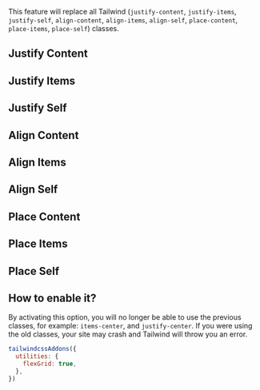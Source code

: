 <script>
	import UtilsTable from '$lib/UtilsTable.svelte'
	const justifyContent = {
		'.jc-start':		{ 'justify-content': 'flex-start' },
		'.jc-end':			{ 'justify-content': 'flex-end' },
		'.jc-center':		{ 'justify-content': 'center' },
		'.jc-between':	{ 'justify-content': 'space-between' },
		'.jc-around':		{ 'justify-content': 'space-around' },
		'.jc-evenly':		{ 'justify-content': 'space-evenly' },
	}
	const justifyItems = {
		'.ji-start':		{ 'justify-items': 'start' },
		'.ji-end':			{ 'justify-items': 'end' },
		'.ji-center':		{ 'justify-items': 'center' },
		'.ji-stretch':	{ 'justify-items': 'stretch' },
	}
	const justifySelf = {
		'.js-auto':			{ 'justify-self': 'auto' },
		'.js-start':		{ 'justify-self': 'start' },
		'.js-end':			{ 'justify-self': 'end' },
		'.js-center':		{ 'justify-self': 'center' },
		'.js-stretch':	{ 'justify-self': 'stretch' },
	}
	const alignContent = {
		'.ac-center':		{ 'align-content': 'center' },
		'.ac-start':		{ 'align-content': 'flex-start' },
		'.ac-end':			{ 'align-content': 'flex-end' },
		'.ac-between':	{ 'align-content': 'space-between' },
		'.ac-around':		{ 'align-content': 'space-around' },
		'.ac-evenly':		{ 'align-content': 'space-evenly' },
	}
	const alignItems = {
		'.ai-start':		{ 'align-items': 'flex-start' },
		'.ai-end':			{ 'align-items': 'flex-end' },
		'.ai-center':		{ 'align-items': 'center' },
		'.ai-baseline':	{ 'align-items': 'baseline' },
		'.ai-stretch':	{ 'align-items': 'stretch' },
	}
	const alignSelf = {
		'.as-auto':			{ 'align-self': 'auto' },
		'.as-start':		{ 'align-self': 'flex-start' },
		'.as-end':			{ 'align-self': 'flex-end' },
		'.as-center':		{ 'align-self': 'center' },
		'.as-stretch':	{ 'align-self': 'stretch' },
		'.as-baseline':	{ 'align-self': 'baseline' },
	}
	const placeContent = {
		'.pc-center':		{ 'place-content': 'center' },
		'.pc-start':		{ 'place-content': 'start' },
		'.pc-end':			{ 'place-content': 'end' },
		'.pc-between':	{ 'place-content': 'space-between' },
		'.pc-around':		{ 'place-content': 'space-around' },
		'.pc-evenly':		{ 'place-content': 'space-evenly' },
		'.pc-stretch':	{ 'place-content': 'stretch' },
	}
	const placeItems = {
		'.pi-start':		{ 'place-items': 'start' },
		'.pi-end':			{ 'place-items': 'end' },
		'.pi-center':		{ 'place-items': 'center' },
		'.pi-stretch':	{ 'place-items': 'stretch' },
	}
	const placeSelf = {
		'.ps-auto':			{ 'place-self': 'auto' },
		'.ps-start':		{ 'place-self': 'start' },
		'.ps-end':			{ 'place-self': 'end' },
		'.ps-center':		{ 'place-self': 'center' },
		'.ps-stretch':	{ 'place-self': 'stretch' },
	}
</script>

This feature will replace all Tailwind (`justify-content`, `justify-items`, `justify-self`, `align-content`, `align-items`, `align-self`, `place-content`, `place-items`, `place-self`) classes.

## Justify Content

<UtilsTable class="mt-4" utilities={justifyContent} />

## Justify Items

<UtilsTable class="mt-4" utilities={justifyItems} />

## Justify Self

<UtilsTable class="mt-4" utilities={justifySelf} />

## Align Content

<UtilsTable class="mt-4" utilities={alignContent} />

## Align Items

<UtilsTable class="mt-4" utilities={alignItems} />

## Align Self

<UtilsTable class="mt-4" utilities={alignSelf} />

## Place Content

<UtilsTable class="mt-4" utilities={placeContent} />

## Place Items

<UtilsTable class="mt-4" utilities={placeItems} />

## Place Self

<UtilsTable class="mt-4" utilities={placeSelf} />

## How to enable it?

By activating this option, you will no longer be able to use the previous classes, for example: `items-center`, and `justify-center`. If you were using the old classes, your site may crash and Tailwind will throw you an error.

```js
tailwindcssAddons({
  utilities: {
    flexGrid: true,
  },
})
```
